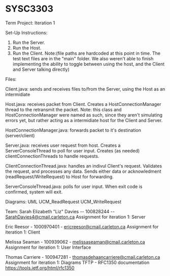 # SYSC3303

Term Project: Iteration 1

Set-Up Instructions:
1. Run the Server.
2. Run the Host.
3. Run the Client. 
Note:(file paths are hardcoded at this point in time. The test text files are in the "main" folder. We also
      weren't able to finish implementing the ability to toggle between using the host, and the Client and Server talking       directly)


Files:

Client.java: sends and receives files to/from the Server, using the Host as an intermidiate

Host.java: receives packet from Client. Creates a HostConnectionManager thread to the retransmit the packet. Note: this class and HostConnectionManager were named as such, since they aren't simulating errors yet, but rather acting as a intermidiate host for the Client and Server.

HostConnectionManager.java: forwards packet to it's destination (server/client)

Server.java: receives user request from host. Creates a ServerConsoleThread to poll for user input. Creates (as needed) clientConnectionThreads to handle requests.

ClientConnectionThread.java: handles an indivul Client's request. Validates the request, and processes any data. Sends either data or acknowledment (readRequest/WriteRequest) to Host for forwarding.

ServerConsoleThread.java: polls for user input. When exit code is confirmed, system will exit.

Diagrams:
UML
UCM_ReadRequest
UCM_WriteRequest

Team: 
Sarah Elizabeth "Liz" Davies  -- 100828244 -- SarahDavies4@cmail.carleton.ca
  Assignment for iteration 1: Server
  
Eric Reesor - 1000970401 - ericreesor@cmail.carleton.ca
  Assignment for iteration 1: Client
  
Melissa Seaman - 100939062 - melissaseaman@cmail.carleton.ca
  Assignment for iteration 1: User Interface

Thomas Carriere - 100947281 - thomasdehaancarriere@cmail.carleton.ca
  Assignment for iteration 1: Diagrams
TFTP - RFC1350 documentation
https://tools.ietf.org/html/rfc1350
